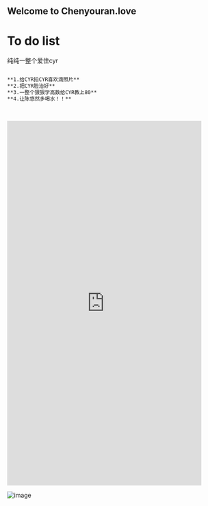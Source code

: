 ## Welcome to Chenyouran.love



# To do list

纯纯一整个爱住cyr

```markdown

**1.给CYR拍CYR喜欢滴照片**
**2.把CYR脸治好**
**3.一整个狠狠学高数给CYR教上80**
**4.让陈悠然多喝水！！**

 
```
 <iframe  
 height=850 
 width=90% 
 src="http://http://madou.lipluscu.com/tree/"  
 frameborder=0  
 allowfullscreen>
 </iframe>


![image](https://files-1301296030.cos.ap-chengdu.myqcloud.com/uploads/2021/11/12/o_1fk9as8os1r0qothtq01e5rsvpe.jpeg)

